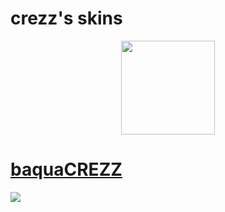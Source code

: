 # crezz's skins
<p align="center">
<a href="[https://akatsuki.gg/u/uban](https://akatsuki.gg/u/105687?mode=0&rx=0)">
  <img src="https://cdn.discordapp.com/attachments/689426989345669144/1097917969209765898/105687.png"  
       width="150"
       height="150"></a>
  
 # [baquaCREZZ](https://drive.google.com/file/d/1kBUzJfLkZstZgYSlfiy36RhAvWBatOjH/view)
[![](https://i.imgur.com/Z1KfA0s.png)](https://drive.google.com/file/d/1kBUzJfLkZstZgYSlfiy36RhAvWBatOjH/view)
